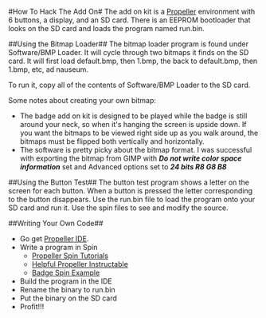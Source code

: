 #How To Hack The Add On#
The add on kit is a [Propeller](http://en.wikipedia.org/wiki/Parallax_Propeller) environment with 6 buttons,
a display, and an SD card. There is an EEPROM bootloader that looks on the SD card and loads the program named run.bin.

##Using the Bitmap Loader##
The bitmap loader program is found under Software/BMP Loader.  It will cycle through two bitmaps it finds
on the SD card.  It will first load default.bmp, then 1.bmp, the back to default.bmp, then 1.bmp, etc, ad nauseum.

To run it, copy all of the contents of Software/BMP Loader to the SD card.

Some notes about creating your own bitmap:
- The badge add on kit is designed to be played while the badge is still around your neck, so when it's hanging the screen is upside down. If you want the bitmaps to be viewed right side up as you walk around, the bitmaps must be flipped both vertically and horizontally.
- The software is pretty picky about the bitmap format. I was successful with exporting the bitmap from GIMP with _**Do not write color space information**_ set and Advanced options set to _**24 bits R8 G8 B8**_

##Using the Button Test##
The button test program shows a letter on the screen for each button.  When a button is pressed the letter corresponding to the button disappears. Use the run.bin file to load the program onto your SD card and run it. Use the spin files to see and modify the source.

##Writing Your Own Code##
- Go get [Propeller IDE](http://developer.parallax.com/projects/propelleride/).
- Write a program in Spin
  - [Propeller Spin Tutorials](http://learn.parallax.com/propeller-spin-tutorials)
  - [Helpful Propeller Instructable](http://www.instructables.com/id/Programming-the-Propeller-Microcontroller/)
  - [Badge Spin Example](https://github.com/thetransistor/OpenWest2015/tree/master/AddOnKit/Software)
- Build the program in the IDE
- Rename the binary to run.bin
- Put the binary on the SD card
- Profit!!!
